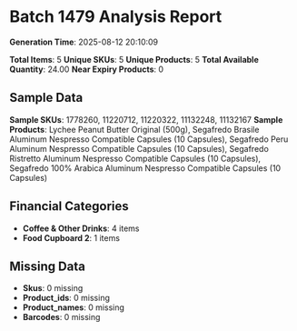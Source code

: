 # Batch 1479 Analysis Report

**Generation Time**: 2025-08-12 20:10:09

**Total Items**: 5
**Unique SKUs**: 5
**Unique Products**: 5
**Total Available Quantity**: 24.00
**Near Expiry Products**: 0

## Sample Data
**Sample SKUs**: 1778260, 11220712, 11220322, 11132248, 11132167
**Sample Products**: Lychee Peanut Butter Original (500g), Segafredo Brasile Aluminum Nespresso Compatible Capsules (10 Capsules), Segafredo Peru Aluminum Nespresso Compatible Capsules (10 Capsules), Segafredo Ristretto Aluminum Nespresso Compatible Capsules (10 Capsules), Segafredo 100% Arabica Aluminum Nespresso Compatible Capsules (10 Capsules)

## Financial Categories
- **Coffee & Other Drinks**: 4 items
- **Food Cupboard 2**: 1 items

## Missing Data
- **Skus**: 0 missing
- **Product_ids**: 0 missing
- **Product_names**: 0 missing
- **Barcodes**: 0 missing
